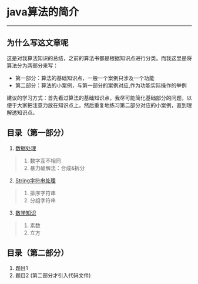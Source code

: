 ﻿# java算法的简介

---

## 为什么写这文章呢

这是对我算法知识的总结，之前的算法书都是根据知识点进行分类。而我这里是将算法分为两部分来写：

- 第一部分：算法的基础知识点，一般一个案例只涉及一个功能
- 第二部分：算法的小案例，与第一部分的案例对应,作为功能实际操作的举例

建议的学习方式：首先看过算法的基础知识点，我尽可能简化基础部分的问题，以便于大家把注意力放在知识点上。然后重复地练习第二部分对应的小案例，直到理解透知识点。

## 目录（第一部分）

1. [数据处理](doc_A/ProcessingData.md)
>1. 数字互不相同
>1. 暴力破解法：合成&拆分
2. [String字符串处理](doc_A/ManageString.md)
>1. 排序字符串
>1. 分组字符串
3. [数学知识](doc_A/Math.md)
>1. 素数
>1. 立方

## 目录（第二部分）

1. 题目1
1. 题目2
(第二部分才引入代码文件)
